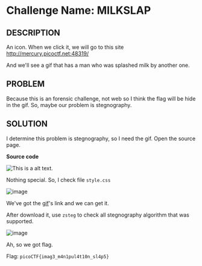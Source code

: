 # Challenge Name: MILKSLAP

## DESCRIPTION 

  An icon. When we click it, we will go to this site http://mercury.picoctf.net:48319/

  And we'll see a gif that has a man who was splashed milk by another one.

## PROBLEM

  Because this is an forensic challenge, not web so I think the flag will be hide in the gif. So, maybe our problem is stegnography.
  
## SOLUTION

I determine this problem is stegnography, so I need the gif.
Open the source page.

**Source code**

![This is a alt text.](https://cdn.discordapp.com/attachments/871393677304553473/889927694324744222/unknown.png "Source code.")

Nothing special. So, I check file `style.css`

![image](https://user-images.githubusercontent.com/84057292/134220858-237361af-bf7e-46c4-9eab-0c098bcbb865.png "style.css")

We've got the [gif](http://mercury.picoctf.net:48319/concat_v.png)'s link and we can get it.

After download it, use `zsteg` to check all stegnography algorithm that was supported.

![image](https://user-images.githubusercontent.com/84057292/134265693-8539b85e-1343-49b8-996d-06a06c003bae.png)

Ah, so we got flag.

Flag: `picoCTF{imag3_m4n1pul4t10n_sl4p5}`

